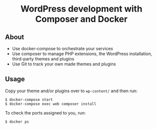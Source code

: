 <h1 align="center">WordPress development with Composer and Docker</h1>

## About

- Use docker-compose to orchestrate your services
- Use composer to manage PHP extensions, the WordPress installation, third-party themes and plugins
- Use Git to track your own made themes and plugins

## Usage

Copy your theme and/or plugins over to `wp-content/` and then run:

```shell
$ docker-compose start
$ docker-compose exec web composer install
```

To check the ports assigned to you, run:

```shell
$ docker ps
```
